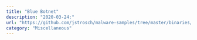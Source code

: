 ```yaml
---
title: "Blue Botnet"
description: "2020-03-24:"
url: "https://github.com/jstrosch/malware-samples/tree/master/binaries/bluebotnet/2020/March"
category: "Miscellaneous"
---
```

